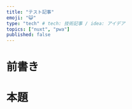 ```yaml
---
title: "テスト記事"
emoji: "😺"
type: "tech" # tech: 技術記事 / idea: アイデア
topics: ["nuxt", "pwa"]
published: false
---
```


# 前書き

# 本題


